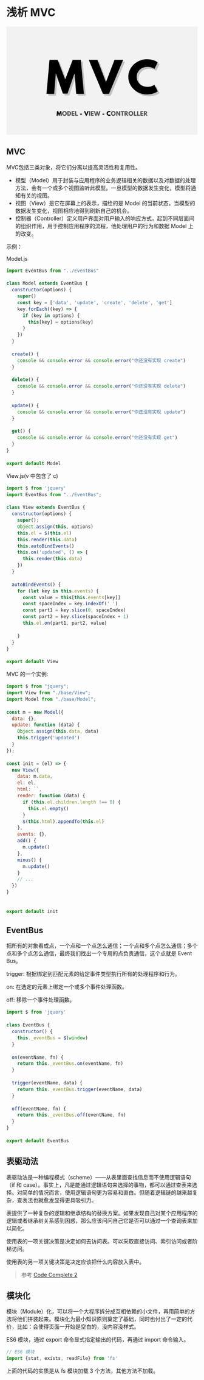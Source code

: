 # 浅析 MVC

![MVC](images/mvc.png)

## MVC

MVC包括三类对象，将它们分离以提高灵活性和复用性。

- 模型（Model）用于封装与应用程序的业务逻辑相关的数据以及对数据的处理方法，会有一个或多个视图监听此模型。一旦模型的数据发生变化，模型将通知有关的视图。
- 视图（View）是它在屏幕上的表示，描绘的是 Model 的当前状态。当模型的数据发生变化，视图相应地得到刷新自己的机会。
- 控制器（Controller）定义用户界面对用户输入的响应方式，起到不同层面间的组织作用，用于控制应用程序的流程，他处理用户的行为和数据 Model 上的改变。

示例：

Model.js

```javascript
import EventBus from "../EventBus"

class Model extends EventBus {
  constructor(options) {
    super()
    const key = ['data', 'update', 'create', 'delete', 'get']
    key.forEach((key) => {
      if (key in options) {
        this[key] = options[key]
      }
    })
  }

  create() {
    console && console.error && console.error("你还没有实现 create")
  }

  delete() {
    console && console.error && console.error("你还没有实现 delete")
  }

  update() {
    console && console.error && console.error("你还没有实现 update")
  }

  get() {
    console && console.error && console.error("你还没有实现 get")
  }
}

export default Model
```

View.js(v 中包含了 c)

```javascript
import $ from 'jquery'
import EventBus from "../EventBus";

class View extends EventBus {
  constructor(options) {
    super();
    Object.assign(this, options)
    this.el = $(this.el)
    this.render(this.data)
    this.autoBindEvents()
    this.on('updated', () => {
      this.render(this.data)
    })
  }

  autoBindEvents() {
    for (let key in this.events) {
      const value = this[this.events[key]]
      const spaceIndex = key.indexOf(' ')
      const part1 = key.slice(0, spaceIndex)
      const part2 = key.slice(spaceIndex + 1)
      this.el.on(part1, part2, value)

    }
  }
}

export default View
```

MVC 的一个实例:

```javascript
import $ from "jquery";
import View from "./base/View";
import Model from "./base/Model";

const m = new Model({
  data: {},
  update: function (data) {
    Object.assign(this.data, data)
    this.trigger('updated')
  }
});

const init = (el) => {
  new View({
    data: m.data,
    el: el,
    html: ``,
    render: function (data) {
      if (this.el.children.length !== 0) {
        this.el.empty()
      }
      $(this.html).appendTo(this.el)
    },
    events: {},
    add() {
      m.update()
    },
    minus() {
      m.update()
    }
    // ...
  })
}


export default init
```

## EventBus

把所有的对象看成点，一个点和一个点怎么通信；一个点和多个点怎么通信；多个点和多个点怎么通信，最终我们找出一个专用的点负责通信，这个点就是 Event Bus。

trigger: 根据绑定到匹配元素的给定事件类型执行所有的处理程序和行为。

on: 在选定的元素上绑定一个或多个事件处理函数。

off: 移除一个事件处理函数。

```javascript
import $ from 'jquery'

class EventBus {
  constructor() {
    this._eventBus = $(window)
  }

  on(eventName, fn) {
    return this._eventBus.on(eventName, fn)
  }

  trigger(eventName, data) {
    return this._eventBus.trigger(eventName, data)
  }

  off(eventName, fn) {
    return this._eventBus.off(eventName, fn)
  }
}

export default EventBus
```

## 表驱动法

表驱动法是一种编程模式（scheme）——从表里面查找信息而不使用逻辑语句（if 和
case）。事实上，凡是能通过逻辑语句来选择的事物，都可以通过查表来选择。对简单的情况而言，使用逻辑语句更为容易和直白。但随着逻辑链的越来越复杂，查表法也就愈发显得更具吸引力。

表提供了一种复杂的逻辑和继承结构的替换方案。如果发现自己对某个应用程序的逻辑或者继承树关系感到困惑，那么应该问问自己它是否可以通过一个查询表来加以简化。

使用表的一项关键决策是决定如何去访问表。可以采取直接访问、索引访问或者阶梯访问。

使用表的另一项关键决策是决定应该把什么内容放入表中。

> 参考 [Code Complete 2](http://aroma.vn/web/wp-content/uploads/2016/11/code-complete-2nd-edition-v413hav.pdf)

## 模块化

模块（Module）化，可以将一个大程序拆分成互相依赖的小文件，再用简单的方法将他们拼装起来。模块化为最小知识原则奠定了基础，同时也付出了一定的代价，比如：会使得页面一开始是空白的，没内容没样式。

ES6 模块，通过 export 命令显式指定输出的代码，再通过 import 命令输入。

```javascript
// ES6 模块
import {stat, exists, readFile} from 'fs'
```

上面的代码的实质是从 fs 模块加载 3 个方法，其他方法不加载。
